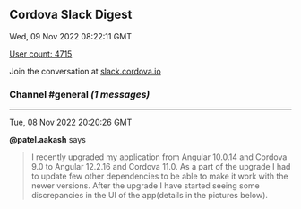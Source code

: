## Cordova Slack Digest
Wed, 09 Nov 2022 08:22:11 GMT

[User count: 4715](https://cordova.slack.com/)


Join the conversation at [slack.cordova.io](http://slack.cordova.io/)

### __Channel #general__ _(1 messages)_
---

Tue, 08 Nov 2022 20:20:26 GMT

__@patel.aakash__ says 
> I recently upgraded my application from Angular 10.0.14 and Cordova 9.0 to Angular 12.2.16 and Cordova 11.0. As a part of the upgrade I had to update few other dependencies to be able to make it work with the newer versions. After the upgrade I have started seeing some discrepancies in the UI of the app(details in the pictures below).
> 
